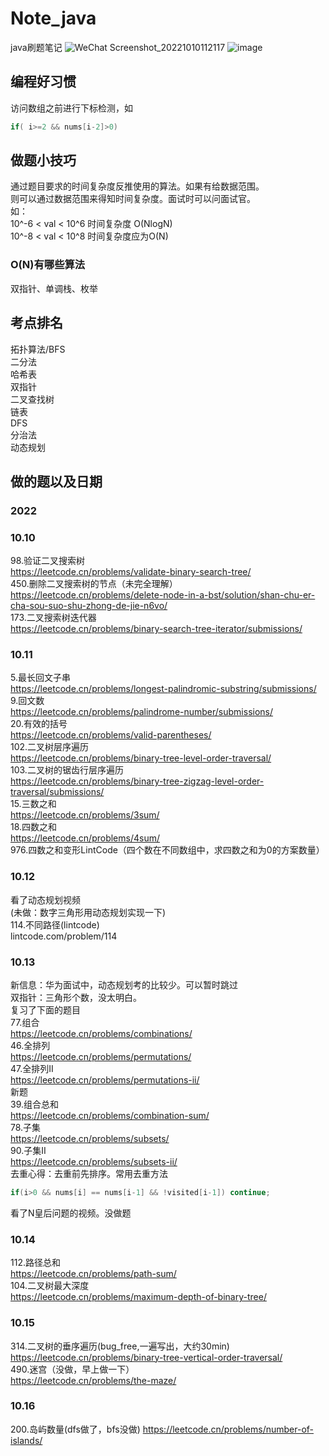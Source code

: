 # Note_java
java刷题笔记
![WeChat Screenshot_20221010112117](https://user-images.githubusercontent.com/83968454/194834895-9dc0fa7e-c85b-4bf7-8261-5d35f1da6f61.png)
![image](https://user-images.githubusercontent.com/83968454/194835360-8300f58e-881a-4028-b073-541947e3c9d1.png)
## 编程好习惯
访问数组之前进行下标检测，如  
```java
if( i>=2 && nums[i-2]>0)
```
## 做题小技巧
通过题目要求的时间复杂度反推使用的算法。如果有给数据范围。  
则可以通过数据范围来得知时间复杂度。面试时可以问面试官。  
如：  
10^-6 < val < 10^6 时间复杂度 O(NlogN)  
10^-8 < val < 10^8 时间复杂度应为O(N)  
### O(N)有哪些算法
双指针、单调栈、枚举  
## 考点排名
拓扑算法/BFS  
二分法  
哈希表  
双指针  
二叉查找树  
链表  
DFS  
分治法  
动态规划  
## 做的题以及日期
### 2022
### 10.10  
98.验证二叉搜索树  
https://leetcode.cn/problems/validate-binary-search-tree/  
450.删除二叉搜索树的节点（未完全理解）  
https://leetcode.cn/problems/delete-node-in-a-bst/solution/shan-chu-er-cha-sou-suo-shu-zhong-de-jie-n6vo/  
173.二叉搜索树迭代器  
https://leetcode.cn/problems/binary-search-tree-iterator/submissions/  
### 10.11  
5.最长回文子串  
https://leetcode.cn/problems/longest-palindromic-substring/submissions/   
9.回文数  
https://leetcode.cn/problems/palindrome-number/submissions/  
20.有效的括号  
https://leetcode.cn/problems/valid-parentheses/  
102.二叉树层序遍历  
https://leetcode.cn/problems/binary-tree-level-order-traversal/  
103.二叉树的锯齿行层序遍历  
https://leetcode.cn/problems/binary-tree-zigzag-level-order-traversal/submissions/  
15.三数之和  
https://leetcode.cn/problems/3sum/  
18.四数之和  
https://leetcode.cn/problems/4sum/  
976.四数之和变形LintCode（四个数在不同数组中，求四数之和为0的方案数量）
### 10.12  
看了动态规划视频  
(未做：数字三角形用动态规划实现一下)  
114.不同路径(lintcode)  
lintcode.com/problem/114  
### 10.13
新信息：华为面试中，动态规划考的比较少。可以暂时跳过  
双指针：三角形个数，没太明白。   
复习了下面的题目  
77.组合  
https://leetcode.cn/problems/combinations/  
46.全排列  
https://leetcode.cn/problems/permutations/  
47.全排列II  
https://leetcode.cn/problems/permutations-ii/  
新题  
39.组合总和  
https://leetcode.cn/problems/combination-sum/  
78.子集  
https://leetcode.cn/problems/subsets/  
90.子集II  
https://leetcode.cn/problems/subsets-ii/  
去重心得：去重前先排序。常用去重方法  
```java
if(i>0 && nums[i] == nums[i-1] && !visited[i-1]) continue;  
```  
看了N皇后问题的视频。没做题  
### 10.14  
112.路径总和  
https://leetcode.cn/problems/path-sum/  
104.二叉树最大深度  
https://leetcode.cn/problems/maximum-depth-of-binary-tree/  
### 10.15  
314.二叉树的垂序遍历(bug_free,一遍写出，大约30min)  
https://leetcode.cn/problems/binary-tree-vertical-order-traversal/  
490.迷宫（没做，早上做一下）  
https://leetcode.cn/problems/the-maze/  
### 10.16
200.岛屿数量(dfs做了，bfs没做)
https://leetcode.cn/problems/number-of-islands/
